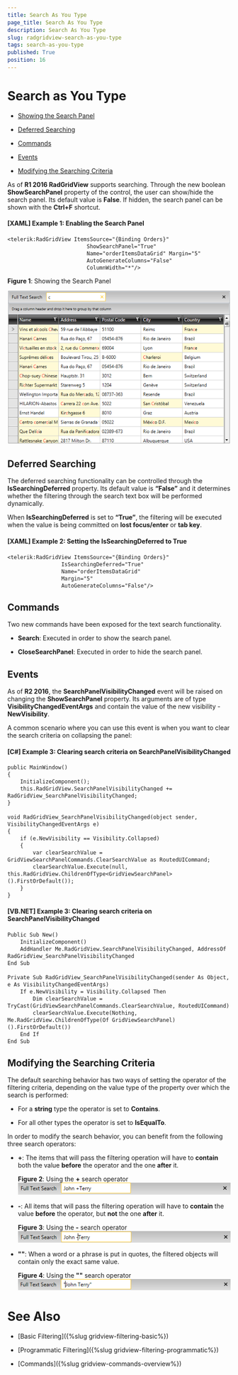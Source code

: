 ```yaml
---
title: Search As You Type
page_title: Search As You Type
description: Search As You Type
slug: radgridview-search-as-you-type
tags: search-as-you-type
published: True
position: 16
---
```


# Search as You Type

* [Showing the Search Panel](#enabling-the-search-panel)

* [Deferred Searching](#deferred-searching)

* [Commands](#commands)

* [Events](#events)

* [Modifying the Searching Criteria](#modifying-the-searching-criteria)

As of __R1 2016 RadGridView__ supports searching. Through the new boolean __ShowSearchPanel__ property of the control, the user can show/hide the search panel. Its default value is __False__. If hidden, the search panel can be shown with the __Ctrl+F__ shortcut.


#### __[XAML] Example 1: Enabling the Search Panel__

	<telerik:RadGridView ItemsSource="{Binding Orders}"     
							 ShowSearchPanel="True"
                             Name="orderItemsDataGrid" Margin="5" 
							 AutoGenerateColumns="False" 
							 ColumnWidth="*"/>

__Figure 1__: Showing the Search Panel

![](images/gridview-textsearch-showsearchpanel.png)

## Deferred Searching

The deferred searching functionality can be controlled through the __IsSearchingDeferred__ property. Its default value is __“False”__ and it determines whether the filtering through the search text box will be performed dynamically. 

When __IsSearchingDeferred__ is set to __“True”__, the filtering will be executed when the value is being committed on __lost focus/enter__ or __tab key__. 

#### __[XAML] Example 2: Setting the IsSearchingDeferred to True__

	<telerik:RadGridView ItemsSource="{Binding Orders}"
					 IsSearchingDeferred="True"
                     Name="orderItemsDataGrid" 
                     Margin="5" 
                     AutoGenerateColumns="False"/>

## Commands

Two new commands have been exposed for the text search functionality. 

- __Search__: Executed in order to show the search panel.

- __CloseSearchPanel__: Executed in order to hide the search panel.


## Events

As of **R2 2016**, the **SearchPanelVisibilityChanged** event will be raised on changing  the **ShowSearchPanel** property. Its arguments are of type **VisibilityChangedEventArgs** and contain the value of the new visibility - **NewVisibility**.

A common scenario where you can use this event is when you want to clear the search criteria on collapsing the panel:

#### __[C#] Example 3: Clearing search criteria on SearchPanelVisibilityChanged__

	public MainWindow()
    {
        InitializeComponent();
        this.RadGridView.SearchPanelVisibilityChanged += RadGridView_SearchPanelVisibilityChanged;
    }

    void RadGridView_SearchPanelVisibilityChanged(object sender, VisibilityChangedEventArgs e)
    {
        if (e.NewVisibility == Visibility.Collapsed)
        {
            var clearSearchValue = GridViewSearchPanelCommands.ClearSearchValue as RoutedUICommand;
            clearSearchValue.Execute(null, this.RadGridView.ChildrenOfType<GridViewSearchPanel>().FirstOrDefault());
        }
    }

#### __[VB.NET] Example 3: Clearing search criteria on SearchPanelVisibilityChanged__

	Public Sub New()
		InitializeComponent()
		AddHandler Me.RadGridView.SearchPanelVisibilityChanged, AddressOf RadGridView_SearchPanelVisibilityChanged
	End Sub
	
	Private Sub RadGridView_SearchPanelVisibilityChanged(sender As Object, e As VisibilityChangedEventArgs)
		If e.NewVisibility = Visibility.Collapsed Then
			Dim clearSearchValue = TryCast(GridViewSearchPanelCommands.ClearSearchValue, RoutedUICommand)
			clearSearchValue.Execute(Nothing, Me.RadGridView.ChildrenOfType(Of GridViewSearchPanel)().FirstOrDefault())
		End If
	End Sub


## Modifying the Searching Criteria

The default searching behavior has two ways of setting the operator of the filtering criteria, depending on the value type of the property over which the search is performed:

- For a __string__ type the operator is set to __Contains__.

- For all other types the operator is set to __IsEqualTo__.

In order to modify the search behavior, you can benefit from the following three search operators:

- __+__: The items that will pass the filtering operation will have to __contain__ both the value __before__ the operator and the one __after__ it.

	__Figure 2__: Using the __+__ search operator	
	![](images/gridview-textsearch-plus-operator.png)

- __-__: All items that will pass the filtering operation will have to  __contain__ the value __before__ the operator, but __not__ the one __after__ it.

	__Figure 3__: Using the __-__ search operator	
	![](images/gridview-textsearch-minus-operator.png)

- __""__: When a word or a phrase is put in quotes, the filtered objects will contain only the exact same value.

	__Figure 4__: Using the __""__ search operator	
	![](images/gridview-textsearch-quotes-operator.png)

# See Also


* [Basic Filtering]({%slug gridview-filtering-basic%})

* [Programmatic Filtering]({%slug gridview-filtering-programmatic%})

* [Commands]({%slug gridview-commands-overview%})


